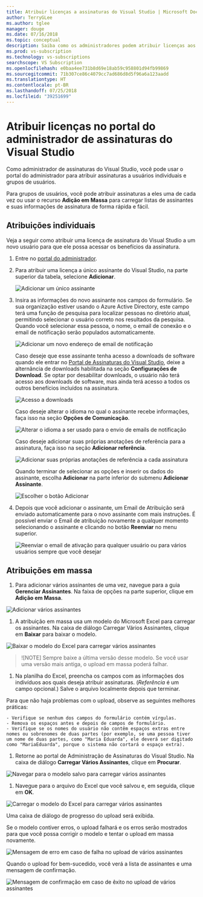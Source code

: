 ```yaml
---
title: Atribuir licenças a assinaturas do Visual Studio | Microsoft Docs
author: TerryGLee
ms.author: tglee
manager: douge
ms.date: 07/16/2018
ms.topic: conceptual
description: Saiba como os administradores podem atribuir licenças aos assinantes
ms.prod: vs-subscription
ms.technology: vs-subscriptions
searchscope: VS Subscription
ms.openlocfilehash: e0baa4ee731b8d69e18ab59c958801d94fb99869
ms.sourcegitcommit: 71b307ce86c4079cc7ad686d8d5f96a6a123aadd
ms.translationtype: HT
ms.contentlocale: pt-BR
ms.lasthandoff: 07/25/2018
ms.locfileid: "39251699"
---
```

# <a name="assign-licenses-in-the-visual-studio-subscriptions-administrator-portal"></a>Atribuir licenças no portal do administrador de assinaturas do Visual Studio

Como administrador de assinaturas do Visual Studio, você pode usar o portal do administrador para atribuir assinaturas a usuários individuais e grupos de usuários.

Para grupos de usuários, você pode atribuir assinaturas a eles uma de cada vez ou usar o recurso **Adição em Massa** para carregar listas de assinantes e suas informações de assinatura de forma rápida e fácil.

## <a name="individual-assignments"></a>Atribuições individuais

Veja a seguir como atribuir uma licença de assinatura do Visual Studio a um novo usuário para que ele possa acessar os benefícios da assinatura.

1. Entre no [portal do administrador](https://manage.visualstudio.com).

2. Para atribuir uma licença a único assinante do Visual Studio, na parte superior da tabela, selecione **Adicionar**.

   ![Adicionar um único assinante](media\add-single-subscriber.png)

3. Insira as informações do novo assinante nos campos do formulário. Se sua organização estiver usando o Azure Active Directory, este campo terá uma função de pesquisa para localizar pessoas no diretório atual, permitindo selecionar o usuário correto nos resultados da pesquisa. Quando você selecionar essa pessoa, o nome, o email de conexão e o email de notificação serão populados automaticamente.

   ![Adicionar um novo endereço de email de notificação](media\add-new-subscriber-notification-email.png)

   Caso deseje que esse assinante tenha acesso a downloads de software quando ele entrar no [Portal de Assinaturas do Visual Studio](https://my.visualstudio.com?wt.mc_id=o~msft~docs), deixe a alternância de downloads habilitada na seção **Configurações de Download**. Se optar por desabilitar downloads, o usuário não terá acesso aos downloads de software, mas ainda terá acesso a todos os outros benefícios incluídos na assinatura.

   ![Acesso a downloads](media\access-to-downloads.png)

   Caso deseje alterar o idioma no qual o assinante recebe informações, faça isso na seção **Opções de Comunicação**.

   ![Alterar o idioma a ser usado para o envio de emails de notificação](media\change-subscriber-communication-preference.png)

   Caso deseje adicionar suas próprias anotações de referência para a assinatura, faça isso na seção **Adicionar referência**.

   ![Adicionar suas próprias anotações de referência a cada assinatura](media\add-subscriber-reference-notes.png) 

    Quando terminar de selecionar as opções e inserir os dados do assinante, escolha **Adicionar** na parte inferior do submenu **Adicionar Assinante**.

   ![Escolher o botão Adicionar](media\add-button.png)

4. Depois que você adicionar o assinante, um Email de Atribuição será enviado automaticamente para o novo assinante com mais instruções. É possível enviar o Email de atribuição novamente a qualquer momento selecionando o assinante e clicando no botão **Reenviar** no menu superior.

   ![Reenviar o email de ativação para qualquer usuário ou para vários usuários sempre que você desejar](media\resend-subscriber-activation-emails.png) 

## <a name="bulk-assignments"></a>Atribuições em massa

1. Para adicionar vários assinantes de uma vez, navegue para a guia **Gerenciar Assinantes**. Na faixa de opções na parte superior, clique em **Adição em Massa**.

  ![Adicionar vários assinantes](media\add-multiple-subscribers.png)

1. A atribuição em massa usa um modelo do Microsoft Excel para carregar os assinantes. Na caixa de diálogo Carregar Vários Assinantes, clique em **Baixar** para baixar o modelo.

  ![Baixar o modelo do Excel para carregar vários assinantes](media\download-template-upload-subscribers.png)

   > ![NOTE] Sempre baixe a última versão desse modelo. Se você usar uma versão mais antiga, o upload em massa poderá falhar.

1. Na planilha do Excel, preencha os campos com as informações dos indivíduos aos quais deseja atribuir assinaturas. (*Referência* é um campo opcional.) Salve o arquivo localmente depois que terminar.

  Para que não haja problemas com o upload, observe as seguintes melhores práticas:

    - Verifique se nenhum dos campos do formulário contém vírgulas.
    - Remova os espaços antes e depois de campos de formulário.
    - Verifique se os nomes do usuário não contêm espaços extras entre nomes ou sobrenomes de duas partes (por exemplo, se uma pessoa tiver um nome de duas partes, como "Maria Eduarda", ele deverá ser digitado como "MariaEduarda", porque o sistema não cortará o espaço extra).

1. Retorne ao portal de Administração de Assinaturas do Visual Studio. Na caixa de diálogo **Carregar Vários Assinantes**, clique em **Procurar**.

  ![Navegar para o modelo salvo para carregar vários assinantes](media\bulk-add-browse-saved-template.png)

1. Navegue para o arquivo do Excel que você salvou e, em seguida, clique em **OK**.

  ![Carregar o modelo do Excel para carregar vários assinantes](media\bulk-upload-subscribers.png)

  Uma caixa de diálogo de progresso do upload será exibida.

  Se o modelo contiver erros, o upload falhará e os erros serão mostrados para que você possa corrigir o modelo e tentar o upload em massa novamente.

  ![Mensagem de erro em caso de falha no upload de vários assinantes](media\bulk-add-template-failed.png)

  Quando o upload for bem-sucedido, você verá a lista de assinantes e uma mensagem de confirmação.

  ![Mensagem de confirmação em caso de êxito no upload de vários assinantes](media\bulk-add-template-success.png)
